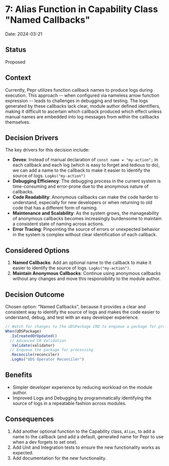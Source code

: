 # 7: Alias Function in Capability Class "Named Callbacks"

Date: 2024-03-21

## Status

Proposed

## Context

Currently, Pepr utilizes function callback names to produce logs during execution. This approach -- when configured via nameless arrow function expression -- leads to challenges in debugging and testing. The logs generated by these callbacks lack clear, module author defined identifiers, making it difficult to ascertain which callback produced which effect unless manual names are embedded into log messages from within the callbacks themselves.


## Decision Drivers

The key drivers for this decision include:

- **Devex**: Instead of manual declaration of `const name = "my-action";` in each callback and each log (which is easy to forget and tedious to do), we can add a name to the callback to make it easier to identify the source of logs. `LogAs("my-action")`
- **Debugging Efficiency**: The debugging process in the current system is time-consuming and error-prone due to the anonymous nature of callbacks.  
- **Code Readability**: Anonymous callbacks can make the code harder to understand, especially for new developers or when returning to old code that has a different form of naming.
- **Maintenance and Scalability**: As the system grows, the manageability of anonymous callbacks becomes increasingly burdensome to maintain a consistent state of naming across actions.
- **Error Tracing**: Pinpointing the source of errors or unexpected behavior in the system is complex without clear identification of each callback.


## Considered Options

1. **Named Callbacks**: Add an optional name to the callback to make it easier to identify the source of logs. `LogAs("my-action")`.
2. **Maintain Anonymous Callbacks**: Continue using anonymous callbacks without any changes and move this responsibility to the module author. 

## Decision Outcome 

Chosen option: "Named Callbacks", because it provides a clear and consistent way to identify the source of logs and makes the code easier to understand, debug, and test with an easy developer experience.

```ts
// Watch for changes to the UDSPackage CRD to enqueue a package for processing
When(UDSPackage)
  .IsCreatedOrUpdated()
  // Advanced CR Validation
  .Validate(validator)
  // Enqueue the package for processing
  .Reconcile(reconciler)
  .LogAs("UDS Operator Reconciler")
```


## Benefits

- Simpler developer experience by reducing workload on the module author.
- Improved Logs and Debugging by programmatically identifying the source of logs in a repeatable fashion across modules.

## Consequences

1. Add another optional function to the Capability class, `Alias`, to add a name to the callback (and add a default, generated name for Pepr to use when a dev forgets to set one).
2. Add Unit and Integration tests to ensure the new functionality works as expected.
3. Add documentation for the new functionality.
